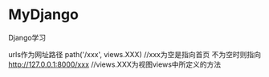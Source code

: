 # MyDjango
Django学习

urls作为网址路径
path('/xxx', views.XXX) //xxx为空是指向首页 不为空时则指向 http://127.0.0.1:8000/xxx
                     //views.XXX为视图views中所定义的方法
